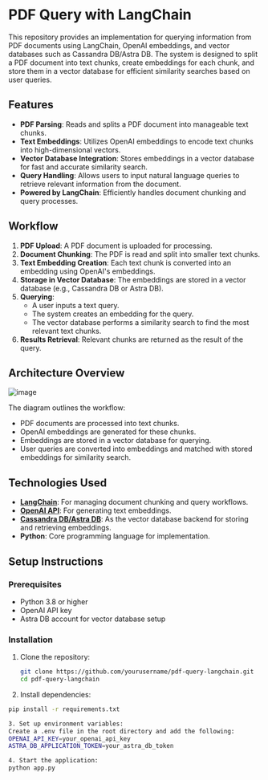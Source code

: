 # PDF Query with LangChain

This repository provides an implementation for querying information from PDF documents using LangChain, OpenAI embeddings, and vector databases such as Cassandra DB/Astra DB. The system is designed to split a PDF document into text chunks, create embeddings for each chunk, and store them in a vector database for efficient similarity searches based on user queries.

## Features

- **PDF Parsing**: Reads and splits a PDF document into manageable text chunks.
- **Text Embeddings**: Utilizes OpenAI embeddings to encode text chunks into high-dimensional vectors.
- **Vector Database Integration**: Stores embeddings in a vector database for fast and accurate similarity search.
- **Query Handling**: Allows users to input natural language queries to retrieve relevant information from the document.
- **Powered by LangChain**: Efficiently handles document chunking and query processes.

## Workflow

1. **PDF Upload**: A PDF document is uploaded for processing.
2. **Document Chunking**: The PDF is read and split into smaller text chunks.
3. **Text Embedding Creation**: Each text chunk is converted into an embedding using OpenAI's embeddings.
4. **Storage in Vector Database**: The embeddings are stored in a vector database (e.g., Cassandra DB or Astra DB).
5. **Querying**:
   - A user inputs a text query.
   - The system creates an embedding for the query.
   - The vector database performs a similarity search to find the most relevant text chunks.
6. **Results Retrieval**: Relevant chunks are returned as the result of the query.

## Architecture Overview

![image](https://github.com/user-attachments/assets/6bb0ab35-0da9-4ec8-9685-06a985cb3043)


The diagram outlines the workflow:
- PDF documents are processed into text chunks.
- OpenAI embeddings are generated for these chunks.
- Embeddings are stored in a vector database for querying.
- User queries are converted into embeddings and matched with stored embeddings for similarity search.

## Technologies Used

- **[LangChain](https://www.langchain.com/)**: For managing document chunking and query workflows.
- **[OpenAI API](https://platform.openai.com/docs/)**: For generating text embeddings.
- **[Cassandra DB/Astra DB](https://www.datastax.com/products/datastax-astra/)**: As the vector database backend for storing and retrieving embeddings.
- **Python**: Core programming language for implementation.

## Setup Instructions

### Prerequisites

- Python 3.8 or higher
- OpenAI API key
- Astra DB account for vector database setup

### Installation

1. Clone the repository:
   ```bash
   git clone https://github.com/yourusername/pdf-query-langchain.git
   cd pdf-query-langchain

2. Install dependencies:
 ```bash
pip install -r requirements.txt

3. Set up environment variables:
Create a .env file in the root directory and add the following:
OPENAI_API_KEY=your_openai_api_key
ASTRA_DB_APPLICATION_TOKEN=your_astra_db_token

4. Start the application:
python app.py
